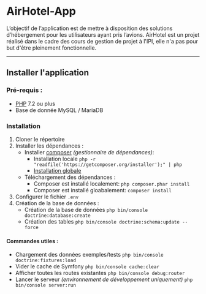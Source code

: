 # AirHotel-App
L’objectif de l’application est de mettre à disposition des solutions d’hébergement pour les utilisateurs ayant pris l’avions. 
AirHotel est un projet réalisé dans le cadre des cours de gestion de projet à l'IPI, elle n'a pas pour but d'être pleinement fonctionnelle.

-----

## Installer l'application

### Pré-requis :
* [PHP] 7.2 ou plus
* Base de donnée MySQL / MariaDB

### Installation
1. Cloner le répertoire
2. Installer les dépendances :
    * Installer [composer] *(gestionnaire de dépendances)*:
        * Installation locale `php -r "readfile('https://getcomposer.org/installer');" | php`
        * [Installation globale]
    * Téléchargement des dépendances :
        * Composer est installé localement: `php composer.phar install`
        * Composer est installé gloabalement: `composer install`
3. Configurer le fichier `.env`
4. Création de la base de données :
    * Création de la base de données `php bin/console doctrine:database:create`
    * Création des tables `php bin/console doctrine:schema:update --force`
    
#### Commandes utiles :
* Chargement des données exemples/tests `php bin/console doctrine:fixtures:load`
* Vider le cache de Symfony `php bin/console cache:clear`
* Afficher toutes les routes existantes `php bin/console debug:router`
* Lancer le serveur *(environnement de développement uniquement)* `php bin/console server:run`

[PHP]: http://php.net/downloads.php
[composer]: https://getcomposer.org/
[Installation globale]: https://getcomposer.org/doc/00-intro.md#globally
